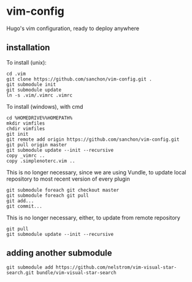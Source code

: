 vim-config
==========

Hugo's vim configuration, ready to deploy anywhere


installation
------------

To install (unix): 

    cd .vim
    git clone https://github.com/sanchon/vim-config.git .
    git submodule init
    git submodule update
    ln -s .vim/.vimrc .vimrc



To install (windows), with cmd

    cd %HOMEDRIVE%%HOMEPATH%
    mkdir vimfiles
    chdir vimfiles
    git init
    git remote add origin https://github.com/sanchon/vim-config.git 
    git pull origin master
    git submodule update --init --recursive
    copy _vimrc ..
    copy .simplenoterc.vim ..



This is no longer necessary, since we are using Vundle, to update local repository to most recent version of every plugin

    git submodule foreach git checkout master
    git submodule foreach git pull    
    git add...
    git commit...
    
This is no longer necessary, either, to update from remote repository

    git pull
    git submodule update --init --recursive



adding another submodule
------------------------

    git submodule add https://github.com/nelstrom/vim-visual-star-search.git bundle/vim-visual-star-search
